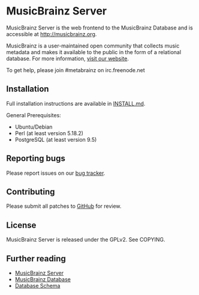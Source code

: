MusicBrainz Server
==================

MusicBrainz Server is the web frontend to the MusicBrainz Database
and is accessible at http://musicbrainz.org.

MusicBrainz is a user-maintained open community that collects music metadata
and makes it available to the public in the form of a relational database.
For more information, [visit our website](http://musicbrainz.org/doc/About).

To get help, please join #metabrainz on irc.freenode.net

Installation
------------

Full installation instructions are available in [INSTALL.md](INSTALL.md).

General Prerequisites:

* Ubuntu/Debian
* Perl (at least version 5.18.2)
* PostgreSQL (at least version 9.5)

Reporting bugs
--------------

Please report issues on our [bug tracker](http://tickets.musicbrainz.org/).

Contributing
------------

Please submit all patches to [GitHub](https://github.com/metabrainz/musicbrainz-server/pulls) for review.

License
-------

MusicBrainz Server is released under the GPLv2. See COPYING.

Further reading
---------------

* [MusicBrainz Server](http://musicbrainz.org/doc/MusicBrainz_Server)
* [MusicBrainz Database](http://musicbrainz.org/doc/MusicBrainz_Database)
* [Database Schema](http://musicbrainz.org/doc/MusicBrainz_Database/Schema)
